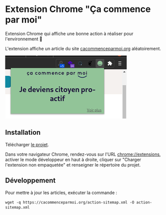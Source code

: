 # Extension Chrome "Ça commence par moi"

Extension Chrome qui affiche une bonne action à réaliser pour l'environnement :seedling:

L'extension affiche un article du site [cacommenceparmoi.org](https://cacommenceparmoi.org/) aléatoirement.

![screenshot](images/Capture.png)

## Installation

Télécharger [le projet](https://github.com/romdum/cacommenceparmoi-chrome/archive/refs/heads/main.zip).

Dans votre navigateur Chrome, rendez-vous sur l'URL [chrome://extensions](chrome://extensions), activer le mode développeur en haut à droite, cliquer sur "Charger l'extension non empaquetée" et renseigner le répertoire du projet.

## Développement

Pour mettre à jour les articles, exécuter la commande :
```
wget -q https://cacommenceparmoi.org/action-sitemap.xml -O action-sitemap.xml
```
